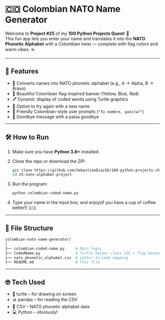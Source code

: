 # 🇨🇴 Colombian NATO Name Generator

Welcome to **Project #25** of my **100 Python Projects Quest**! 🐍  
This fun app lets you enter your name and translates it into the **NATO Phonetic Alphabet** with a Colombian twist — complete with flag colors and warm vibes. ☕

---

## 🚀 Features

- 🔡 Converts names into NATO phonetic alphabet (e.g., A → Alpha, B → Bravo)
- 🎨 Beautiful Colombian flag-inspired banner (Yellow, Blue, Red)
- 🖊 Dynamic display of coded words using Turtle graphics
- 🔁 Option to try again with a new name
- 💬 Friendly Colombian-style user prompts (`"Tu nombre, panita?"`)
- 👋 Goodbye message with a paisa goodbye

---

## 🛠 How to Run

1. Make sure you have **Python 3.8+** installed.
2. Clone the repo or download the ZIP:

   ```bash
   git clone https://github.com/SebastianDiazSD/100-python-projects-challenge.git
   cd 25-nato-alphabet-project
   ```
3. Run the program:

   ```bash
   python colombian-coded-name.py
   ```
4. Type your name in the input box, and enjoy(if you have a cup of coffee better!) 🇨🇴

---

## 📁 File Structure

```bash
colombian-nato-name-generator/
│
├── colombian-coded-name.py     # Main logic
├── CodedName.py                # Turtle helper class (UI + flag banner)
├── nato_phonetic_alphabet.csv  # Letter-to-code mapping
├── README.md                   # This file
```

---

## 🤓 Tech Used

* 🐢 turtle – for drawing on screen
* 📊 pandas – for reading the CSV
* 📁 CSV – NATO phonetic alphabet data
* 💻 Python – obviously!
